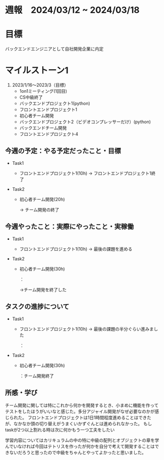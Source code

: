 # 週報　2024/03/12 ~ 2024/03/18

# 目標
バックエンドエンジニアとして自社開発企業に内定

# マイルストーン1

1. 2023/1/16〜2023/3（目標）
   - 1on1ミーティング(1回目)
   - CS中級終了
   - バックエンドプロジェクト1(python)
   - フロントエンドプロジェクト1
   - 初心者チーム開発
   - バックエンドプロジェクト2（ビデオコンプレッサーだけ）(python)
   - バックエンドチーム開発
   - フロントエンドプロジェクト4


## 今週の予定：やる予定だったこと・目標
- Task1
    - フロントエンドプロジェクト1(10h)
        → フロントエンドプロジェクト1終了

- Task2
    -  初心者チーム開発(20h)

        
        
        → チーム開発の終了

## 今週やったこと：実際にやったこと・実稼働
- Task1
    - フロントエンドプロジェクト1(10h)
        → 最後の課題を進める
    
- Task2
    - 初心者チーム開発(30h)

        ：

        →チーム開発を終了した

## タスクの進捗について
- Task1
    - フロントエンドプロジェクト1(10h)
        → 最後の課題の半分ぐらい進みました
    

        ：

- Task2
    - 初心者チーム開発(30h)

        ：チーム開発終了
    
## 所感・学び
チーム開発に関しては特にこれから何かを開発するとき、小まめに機能を作ってテストをしたほうがいいなと感じた。多分アジャイル開発がなぜ必要なのかが感じられた。
フロントエンドプロジェクトは1日1時間程度進めることはできたが、なかなか頭の切り替えがうまくいかずぐんとは進められなかった。
もしtaskが2つ以上割れる時は次に何かもう一つ工夫をしたい

学習内容についてはカリキュラムの中の特に中級の配列とオブジェクトの章を学んでいなければ今回はテトリスを作ったが何かを自分で考えて開発することはできないだろうと思ったので中級をちゃんとやってよかったと思いました。

